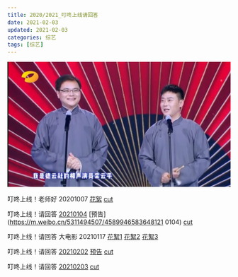 ```yaml
---
title: 2020/2021_叮咚上线请回答
date: 2021-02-03
updated: 2021-02-03
categories: 综艺
tags: [综艺]
---
```


![](https://raw.githubusercontent.com/rhenginium/image/main/20210325112955.png)

叮咚上线！老师好 20201007 [花絮](https://m.weibo.cn/5311494507/4557680084255372 ) [cut](https://m.weibo.cn/5311494507/4557490361994590 )

叮咚上线！请回答 [20210104](https://glb.m.mgtv.com/b/350778/10798023.html ) [预告](https://m.weibo.cn/5311494507/4589946583648121 0104) [cut](https://m.weibo.cn/5311494507/4589742208066426 )

叮咚上线！请回答 大电影 20210117 [花絮1](https://b23.tv/BV11p4y1x7Mc ) [花絮2](https://b23.tv/BV1o5411n7PW) [花絮3](https://b23.tv/BV1go4y1o7cg/p1)

叮咚上线！请回答 [20210202](https://glb.m.mgtv.com/b/350778/11047689.html?fpa=se&lastp=so_result ) [预告](https://m.weibo.cn/5311494507/4599892280876354 ) [cut](https://m.weibo.cn/5311494507/4600247139443683)

叮咚上线！请回答 [20210203](https://glb.m.mgtv.com/b/350778/11057736.html) [cut](https://m.weibo.cn/5311494507/4600605106504082)

